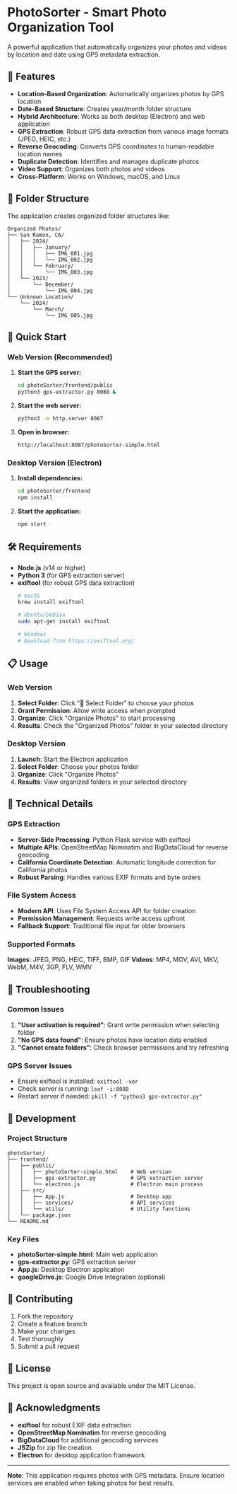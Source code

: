 # PhotoSorter - Smart Photo Organization Tool

A powerful application that automatically organizes your photos and videos by location and date using GPS metadata extraction.

## 🌟 Features

- **Location-Based Organization**: Automatically organizes photos by GPS location
- **Date-Based Structure**: Creates year/month folder structure
- **Hybrid Architecture**: Works as both desktop (Electron) and web application
- **GPS Extraction**: Robust GPS data extraction from various image formats (JPEG, HEIC, etc.)
- **Reverse Geocoding**: Converts GPS coordinates to human-readable location names
- **Duplicate Detection**: Identifies and manages duplicate photos
- **Video Support**: Organizes both photos and videos
- **Cross-Platform**: Works on Windows, macOS, and Linux

## 📁 Folder Structure

The application creates organized folder structures like:

```
Organized Photos/
├── San Ramon, CA/
│   ├── 2024/
│   │   ├── January/
│   │   │   ├── IMG_001.jpg
│   │   │   └── IMG_002.jpg
│   │   └── February/
│   │       └── IMG_003.jpg
│   └── 2023/
│       └── December/
│           └── IMG_004.jpg
└── Unknown Location/
    └── 2024/
        └── March/
            └── IMG_005.jpg
```

## 🚀 Quick Start

### Web Version (Recommended)

1. **Start the GPS server:**
   ```bash
   cd photoSorter/frontend/public
   python3 gps-extractor.py 8088 &
   ```

2. **Start the web server:**
   ```bash
   python3 -m http.server 8087
   ```

3. **Open in browser:**
   ```
   http://localhost:8087/photoSorter-simple.html
   ```

### Desktop Version (Electron)

1. **Install dependencies:**
   ```bash
   cd photoSorter/frontend
   npm install
   ```

2. **Start the application:**
   ```bash
   npm start
   ```

## 🛠️ Requirements

- **Node.js** (v14 or higher)
- **Python 3** (for GPS extraction server)
- **exiftool** (for robust GPS data extraction)
  ```bash
  # macOS
  brew install exiftool
  
  # Ubuntu/Debian
  sudo apt-get install exiftool
  
  # Windows
  # Download from https://exiftool.org/
  ```

## 📋 Usage

### Web Version

1. **Select Folder**: Click "📁 Select Folder" to choose your photos
2. **Grant Permission**: Allow write access when prompted
3. **Organize**: Click "Organize Photos" to start processing
4. **Results**: Check the "Organized Photos" folder in your selected directory

### Desktop Version

1. **Launch**: Start the Electron application
2. **Select Folder**: Choose your photos folder
3. **Organize**: Click "Organize Photos"
4. **Results**: View organized folders in your selected directory

## 🔧 Technical Details

### GPS Extraction

- **Server-Side Processing**: Python Flask service with exiftool
- **Multiple APIs**: OpenStreetMap Nominatim and BigDataCloud for reverse geocoding
- **California Coordinate Detection**: Automatic longitude correction for California photos
- **Robust Parsing**: Handles various EXIF formats and byte orders

### File System Access

- **Modern API**: Uses File System Access API for folder creation
- **Permission Management**: Requests write access upfront
- **Fallback Support**: Traditional file input for older browsers

### Supported Formats

**Images**: JPEG, PNG, HEIC, TIFF, BMP, GIF
**Videos**: MP4, MOV, AVI, MKV, WebM, M4V, 3GP, FLV, WMV

## 🐛 Troubleshooting

### Common Issues

1. **"User activation is required"**: Grant write permission when selecting folder
2. **"No GPS data found"**: Ensure photos have location data enabled
3. **"Cannot create folders"**: Check browser permissions and try refreshing

### GPS Server Issues

- Ensure exiftool is installed: `exiftool -ver`
- Check server is running: `lsof -i:8088`
- Restart server if needed: `pkill -f "python3 gps-extractor.py"`

## 📝 Development

### Project Structure

```
photoSorter/
├── frontend/
│   ├── public/
│   │   ├── photoSorter-simple.html    # Web version
│   │   ├── gps-extractor.py           # GPS extraction server
│   │   └── electron.js                # Electron main process
│   ├── src/
│   │   ├── App.js                     # Desktop app
│   │   ├── services/                  # API services
│   │   └── utils/                     # Utility functions
│   └── package.json
└── README.md
```

### Key Files

- **photoSorter-simple.html**: Main web application
- **gps-extractor.py**: GPS extraction server
- **App.js**: Desktop Electron application
- **googleDrive.js**: Google Drive integration (optional)

## 🤝 Contributing

1. Fork the repository
2. Create a feature branch
3. Make your changes
4. Test thoroughly
5. Submit a pull request

## 📄 License

This project is open source and available under the MIT License.

## 🙏 Acknowledgments

- **exiftool** for robust EXIF data extraction
- **OpenStreetMap Nominatim** for reverse geocoding
- **BigDataCloud** for additional geocoding services
- **JSZip** for zip file creation
- **Electron** for desktop application framework

---

**Note**: This application requires photos with GPS metadata. Ensure location services are enabled when taking photos for best results.
